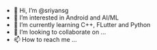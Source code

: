 - 👋 Hi, I’m @sriyansg
- 👀 I’m interested in Android and AI/ML
- 🌱 I’m currently learning C++, FLutter and Python
- 💞️ I’m looking to collaborate on ...
- 📫 How to reach me ...

<!---
sriyansg/sriyansg is a ✨ special ✨ repository because its `README.md` (this file) appears on your GitHub profile.
You can click the Preview link to take a look at your changes.
--->
